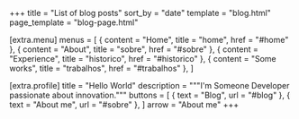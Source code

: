 +++
title = "List of blog posts"
sort_by = "date"
template = "blog.html"
page_template = "blog-page.html"

[extra.menu]
menus = [
    { content = "Home", title = "home", href = "#home" },
    { content = "About", title = "sobre", href = "#sobre" },
    { content = "Experience", title = "historico", href = "#historico" },
    { content = "Some works", title = "trabalhos", href = "#trabalhos" },
]

[extra.profile]
title = "Hello World"
description = """I'm Someone
Developer passionate about innovation."""
buttons = [
    { text = "Blog", url = "#blog" },
    { text = "About me", url = "#sobre" },
]
arrow = "About me"
+++